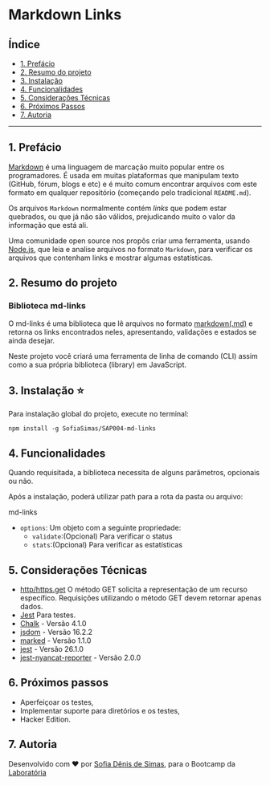 # Markdown Links

## Índice

* [1. Prefácio](#1-prefácio)
* [2. Resumo do projeto](#2-resumo-do-projeto)
* [3. Instalação](#3-instalação)
* [4. Funcionalidades](#4-funcionalidades)
* [5. Considerações Técnicas](#5-considerações-técnicas)
* [6. Próximos Passos](#6-próximos-passos)
* [7. Autoria](#7-autoria)

***

## 1. Prefácio

[Markdown](https://pt.wikipedia.org/wiki/Markdown) é uma linguagem de marcação
muito popular entre os programadores. É usada em muitas plataformas que
manipulam texto (GitHub, fórum, blogs e etc) e é muito comum encontrar arquivos
com este formato em qualquer repositório (começando pelo tradicional
`README.md`).

Os arquivos `Markdown` normalmente contém _links_ que podem estar
quebrados, ou que já não são válidos, prejudicando muito o valor da
informação que está ali.

Uma comunidade open source nos propôs criar uma ferramenta, usando
[Node.js](https://nodejs.org/), que leia e analise arquivos no formato
`Markdown`, para verificar os arquivos que contenham links e mostrar algumas
estatísticas.

## 2. Resumo do projeto

### Biblioteca md-links

O md-links é uma biblioteca que lê arquivos no formato [markdown(.md)](https://www.markdownguide.org/getting-started/) e retorna os links encontrados neles, apresentando, validações e estados se ainda desejar.

Neste projeto você criará uma ferramenta de linha de comando (CLI) assim como a
sua própria biblioteca (library) em JavaScript.

## 3. Instalação ⭐️

Para instalação global do projeto, execute no terminal:

`npm install -g SofiaSimas/SAP004-md-links`

## 4. Funcionalidades

Quando requisitada, a biblioteca necessita de alguns parâmetros, opcionais ou não.

Após a instalação, poderá utilizar path para a rota da pasta ou arquivo:

md-links <path-to-file>

* `options`: Um objeto com a seguinte propriedade:
  - `validate`:(Opcional) Para verificar o status
  - `stats`:(Opcional) Para verificar as estatísticas

## 5. Considerações Técnicas

* [http/https.get](https://developer.mozilla.org/pt-BR/docs/Web/HTTP/Methods) O método GET solicita a representação de um recurso específico. Requisições utilizando o método GET devem retornar apenas dados.
* [Jest](https://jestjs.io/en/) Para testes.
* [Chalk](https://www.npmjs.com/package/chalk) - Versão 4.1.0
* [jsdom](https://www.npmjs.com/package/node-jsdom) - Versão 16.2.2
* [marked](https://github.com/markedjs/marked) - Versão 1.1.0
* [jest](https://jestjs.io/en/) - Versão 26.1.0
* [jest-nyancat-reporter](https://www.npmjs.com/package/jest-nyancat-reporter) - Versão 2.0.0

## 6. Próximos passos

* Aperfeiçoar os testes,
* Implementar suporte para diretórios e os testes,
* Hacker Edition.

## 7. Autoria

Desenvolvido com ♥️ por [Sofia Dênis de Simas](https://github.com/SofiaSimas), para o Bootcamp da [Laboratória](https://www.laboratoria.la/br)


